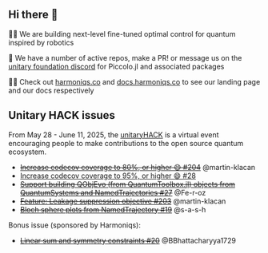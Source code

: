 ## Hi there 👋

🙋‍♀️ We are building next-level fine-tuned optimal control for quantum inspired by robotics

🌟 We have a number of active repos, make a PR! or message us on the [unitary foundation discord](http://discord.unitary.foundation/) for Piccolo.jl and associated packages

👩‍💻 Check out [harmoniqs.co](https://www.harmoniqs.co/) and [docs.harmoniqs.co](https://docs.harmoniqs.co) to see our landing page and our docs respectively


## Unitary HACK issues

From May 28 - June 11, 2025, the [unitaryHACK](https://unitaryhack.dev/) is a virtual event encouraging people to make contributions to the open source quantum ecosystem.

* [~~Increase codecov coverage to 80%, or higher 😄 #204~~](https://github.com/harmoniqs/QuantumCollocation.jl/issues/204) @martin-klacan
* [Increase codecov coverage to 95%, or higher 😄  #28](https://github.com/harmoniqs/PiccoloQuantumObjects.jl/issues/28)
* [~~Support building QObjEvo (from QuantumToolbox.jl) objects from QuantumSystems and NamedTrajectories #27~~](https://github.com/harmoniqs/PiccoloQuantumObjects.jl/issues/27) @Fe-r-oz
* [~~Feature: Leakage suppression objective #203~~](https://github.com/harmoniqs/QuantumCollocation.jl/issues/203)  @martin-klacan
* [~~Bloch sphere plots from NamedTrajectory #19~~](https://github.com/harmoniqs/PiccoloPlots.jl/issues/19) @s-a-s-h


Bonus issue (sponsored by Harmoniqs):
* [~~Linear sum and symmetry constraints #20~~](https://github.com/harmoniqs/DirectTrajOpt.jl/issues/20) @BBhattacharyya1729

